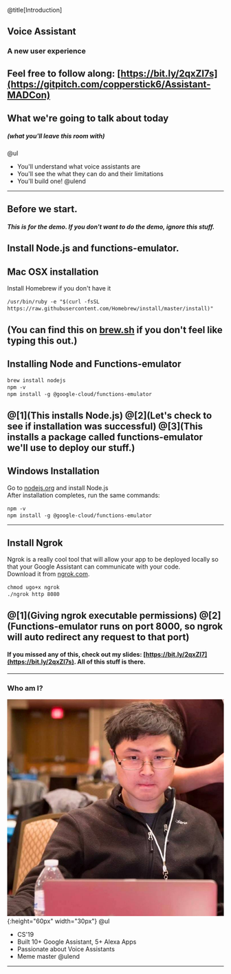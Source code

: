 @title[Introduction]

## Voice Assistant  
### A new user experience  
Feel free to follow along: [https://bit.ly/2qxZI7s](https://gitpitch.com/copperstick6/Assistant-MADCon)
---

## What we're going to talk about today
##### (what you'll leave this room with)

@ul
- You'll understand what voice assistants are
- You'll see the what they can do and their limitations
- You'll build one!
@ulend

---

## Before we start.
##### This is for the demo. If you don't want to do the demo, ignore this stuff.
Install Node.js and functions-emulator.  
---

## Mac OSX installation
Install Homebrew if you don't have it
```
/usr/bin/ruby -e "$(curl -fsSL https://raw.githubusercontent.com/Homebrew/install/master/install)"
```
(You can find this on [brew.sh](https://brew.sh/) if you don't feel like typing this out.)
---
## Installing Node and Functions-emulator
```
brew install nodejs
npm -v
npm install -g @google-cloud/functions-emulator
```
@[1](This installs Node.js)
@[2](Let's check to see if installation was successful)
@[3](This installs a package called functions-emulator we'll use to deploy our stuff.)
---
## Windows Installation
Go to [nodejs.org](https://nodejs.org/en/) and install Node.js  
After installation completes, run the same commands:  
```
npm -v
npm install -g @google-cloud/functions-emulator
```
---
## Install Ngrok
Ngrok is a really cool tool that will allow your app to be deployed locally so that your Google Assistant can communicate with your code.  
Download it from [ngrok.com](https://ngrok.com/).
```
chmod ugo+x ngrok
./ngrok http 8080
```
@[1](Giving ngrok executable permissions)
@[2](Functions-emulator runs on port 8000, so ngrok will auto redirect any request to that port)
---
#### If you missed any of this, check out my slides:  [https://bit.ly/2qxZI7](https://bit.ly/2qxZI7s). All of this stuff is there.
---
### Who am I?
![Run 1](https://raw.githubusercontent.com/copperstick6/Assistant-MADCon/master/images/me.jpg){:height="60px" width="30px"}
@ul
- CS'19
- Built 10+ Google Assistant, 5+ Alexa Apps
- Passionate about Voice Assistants
- Meme master
@ulend
---
